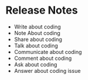 # Release Notes
* Write about coding
* Note About coding
* Share about coding
* Talk about coding
* Communicate about coding
* Comment about coding
* Ask about coding
* Answer about coding
issue
